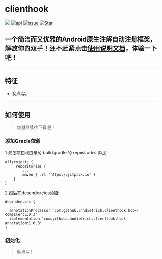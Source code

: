 # clienthook
[![](https://jitpack.io/v/chndietrich/clienthook.svg)](https://jitpack.io/#xuexiangjys/XUI)
[![api](https://img.shields.io/badge/API-17+-brightgreen.svg)](https://android-arsenal.com/api?level=17)
[![Issue](https://img.shields.io/github/issues/chndietrich/clienthook.svg)](https://github.com/chndietrich/clienthook/issues)
[![Star](https://img.shields.io/github/stars/chndietrich/clienthook.svg)](https://github.com/chndietrich/clienthook)

## 一个简洁而又优雅的Android原生注解自动注册框架，解放你的双手！还不赶紧点击[使用说明文档](https://github.com/chndietrich/clienthook/wiki)，体验一下吧！

----

## 特征

* 晚点写。

----

## 如何使用

> 你就继续往下看吧！

### 添加Gradle依赖

1.先在项目根目录的 build.gradle 的 repositories 添加:
```
allprojects {
     repositories {
        ...
        maven { url "https://jitpack.io" }
    }
}
```

2.然后在dependencies添加:

```
dependencies {
  ...
  annotationProcessor 'com.github.chndietrich.clienthook:hook-compiler:1.0.3'
  implementation 'com.github.chndietrich.clienthook:hook-annotation:1.0.3'
}
```
### 初始化
> 晚点写！


